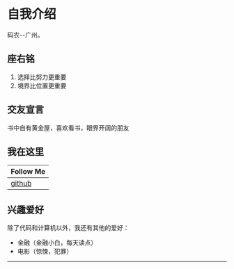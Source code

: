 
自我介绍
=========
码农--广州。

## 座右铭
1. 选择比努力更重要
2. 境界比位置更重要
## 交友宣言
书中自有黄金屋，喜欢看书，眼界开阔的朋友

## 我在这里

|Follow Me|
|---|
|[github][github]



## 兴趣爱好
除了代码和计算机以外，我还有其他的爱好：
* 金融（金融小白，每天读点）
* 电影（惊悚，犯罪）

*******************
[github]:https://github.com/chenkeng
